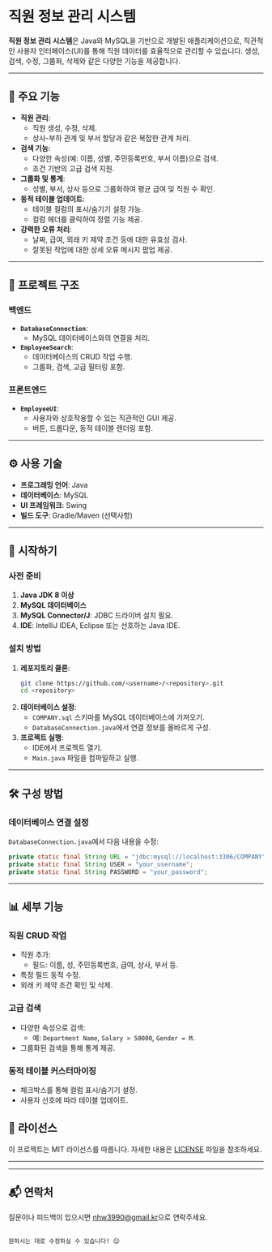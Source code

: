 # 직원 정보 관리 시스템

**직원 정보 관리 시스템**은 Java와 MySQL을 기반으로 개발된 애플리케이션으로, 직관적인 사용자 인터페이스(UI)를 통해 직원 데이터를 효율적으로 관리할 수 있습니다. 생성, 검색, 수정, 그룹화, 삭제와 같은 다양한 기능을 제공합니다.

---

## 🎯 주요 기능
- **직원 관리**:
  - 직원 생성, 수정, 삭제.
  - 상사-부하 관계 및 부서 할당과 같은 복잡한 관계 처리.
- **검색 기능**:
  - 다양한 속성(예: 이름, 성별, 주민등록번호, 부서 이름)으로 검색.
  - 조건 기반의 고급 검색 지원.
- **그룹화 및 통계**:
  - 성별, 부서, 상사 등으로 그룹화하여 평균 급여 및 직원 수 확인.
- **동적 테이블 업데이트**:
  - 테이블 컬럼의 표시/숨기기 설정 가능.
  - 컬럼 헤더를 클릭하여 정렬 기능 제공.
- **강력한 오류 처리**:
  - 날짜, 급여, 외래 키 제약 조건 등에 대한 유효성 검사.
  - 잘못된 작업에 대한 상세 오류 메시지 팝업 제공.

---

## 📁 프로젝트 구조

### 백엔드
- **`DatabaseConnection`**:
  - MySQL 데이터베이스와의 연결을 처리.
- **`EmployeeSearch`**:
  - 데이터베이스의 CRUD 작업 수행.
  - 그룹화, 검색, 고급 필터링 포함.

### 프론트엔드
- **`EmployeeUI`**:
  - 사용자와 상호작용할 수 있는 직관적인 GUI 제공.
  - 버튼, 드롭다운, 동적 테이블 렌더링 포함.

---

## ⚙️ 사용 기술
- **프로그래밍 언어**: Java
- **데이터베이스**: MySQL
- **UI 프레임워크**: Swing
- **빌드 도구**: Gradle/Maven (선택사항)

---

## 🚀 시작하기

### 사전 준비
1. **Java JDK 8 이상**
2. **MySQL 데이터베이스**
3. **MySQL Connector/J**: JDBC 드라이버 설치 필요.
4. **IDE**: IntelliJ IDEA, Eclipse 또는 선호하는 Java IDE.

### 설치 방법
1. **레포지토리 클론**:
   ```bash
   git clone https://github.com/<username>/<repository>.git
   cd <repository>
   ```
2. **데이터베이스 설정**:
   - `COMPANY.sql` 스키마를 MySQL 데이터베이스에 가져오기.
   - `DatabaseConnection.java`에서 연결 정보를 올바르게 구성.
3. **프로젝트 실행**:
   - IDE에서 프로젝트 열기.
   - `Main.java` 파일을 컴파일하고 실행.

---

## 🛠️ 구성 방법

### 데이터베이스 연결 설정
`DatabaseConnection.java`에서 다음 내용을 수정:
```java
private static final String URL = "jdbc:mysql://localhost:3306/COMPANY";
private static final String USER = "your_username";
private static final String PASSWORD = "your_password";
```

---

## 📊 세부 기능

### 직원 CRUD 작업
- 직원 추가:
  - 필드: 이름, 성, 주민등록번호, 급여, 상사, 부서 등.
- 특정 필드 동적 수정.
- 외래 키 제약 조건 확인 및 삭제.

### 고급 검색
- 다양한 속성으로 검색:
  - 예: `Department Name`, `Salary > 50000`, `Gender = M`.
- 그룹화된 검색을 통해 통계 제공.

### 동적 테이블 커스터마이징
- 체크박스를 통해 컬럼 표시/숨기기 설정.
- 사용자 선호에 따라 테이블 업데이트.


## 📄 라이선스
이 프로젝트는 MIT 라이선스를 따릅니다. 자세한 내용은 [LICENSE](LICENSE) 파일을 참조하세요.

---

---

## 📬 연락처
질문이나 피드백이 있으시면 [nhw3990@gmail.kr](mailto:nhw3990@gmail.com)으로 연락주세요.
```

원하시는 대로 수정하실 수 있습니다! 😊
